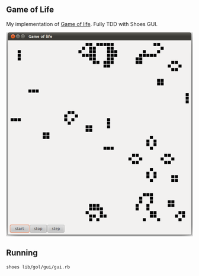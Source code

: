 Game of Life
------------

My implementation of [Game of life](http://en.wikipedia.org/wiki/Conway's_Game_of_Life). Fully TDD with Shoes GUI.

![screenshot](http://github.com/kbl/game-of-life/raw/master/screen.png)

Running
-------

    shoes lib/gol/gui/gui.rb
